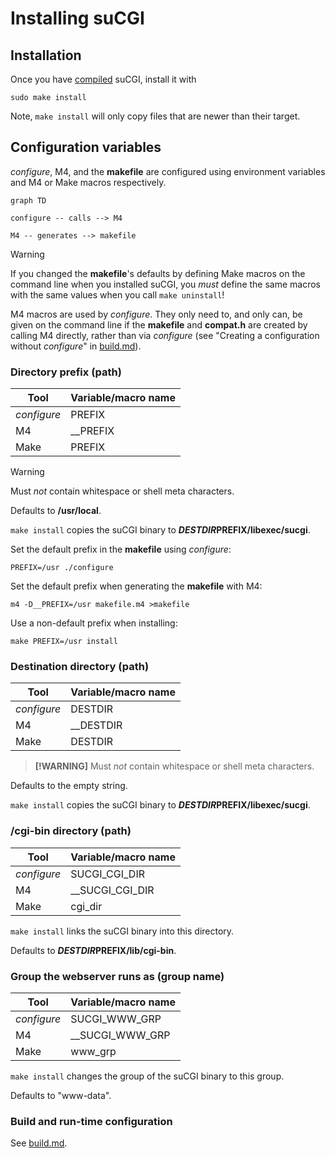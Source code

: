 # Installing suCGI

## Installation

Once you have [compiled](building.md) suCGI, install it with

    sudo make install

Note, `make install` will only copy files that are newer than their target.


## Configuration variables

*configure*, M4, and the **makefile** are configured using environment
variables and M4 or Make macros respectively.

```mermaid
graph TD

configure -- calls --> M4

M4 -- generates --> makefile
```

> [!WARNING]
> If you changed the **makefile**'s defaults by defining Make macros on the
> command line when you installed suCGI, you *must* define the same macros
> with the same values when you call `make uninstall`!

M4 macros are used by *configure*. They only need to, and only can,
be given on the command line if the **makefile** and **compat.h** are
created by calling M4 directly, rather than via  *configure*
(see "Creating a configuration without *configure*" in [build.md]).


### Directory prefix (path)

| Tool        | Variable/macro name |
| ----------- | ------------------- |
| *configure* | PREFIX              |
| M4          | __PREFIX            |
| Make        | PREFIX              |

> [!WARNING]
> Must *not* contain whitespace or shell meta characters.

Defaults to **/usr/local**.

`make install` copies the suCGI binary to **$DESTDIR$PREFIX/libexec/sucgi**.

Set the default prefix in the **makefile** using *configure*:

    PREFIX=/usr ./configure

Set the default prefix when generating the **makefile** with M4:

    m4 -D__PREFIX=/usr makefile.m4 >makefile

Use a non-default prefix when installing:

    make PREFIX=/usr install

### Destination directory (path)

| Tool        | Variable/macro name |
| ----------- | ------------------- |
| *configure* | DESTDIR             |
| M4          | __DESTDIR           |
| Make        | DESTDIR             |

> **[!WARNING]**
> Must *not* contain whitespace or shell meta characters.

Defaults to the empty string.

`make install` copies the suCGI binary to **$DESTDIR$PREFIX/libexec/sucgi**.

### **/cgi-bin** directory (path)

| Tool        | Variable/macro name |
| ----------- | ------------------- |
| *configure* | SUCGI_CGI_DIR       |
| M4          | __SUCGI_CGI_DIR     |
| Make        | cgi_dir             |

`make install` links the suCGI binary into this directory.

Defaults to **$DESTDIR$PREFIX/lib/cgi-bin**.

### Group the webserver runs as (group name)

| Tool        | Variable/macro name |
| ----------- | ------------------- |
| *configure* | SUCGI_WWW_GRP       |
| M4          | __SUCGI_WWW_GRP     |
| Make        | www_grp             |

`make install` changes the group of the suCGI binary to this group.

Defaults to "www-data".


### Build and run-time configuration

See [build.md].

[build.md]: build.md
